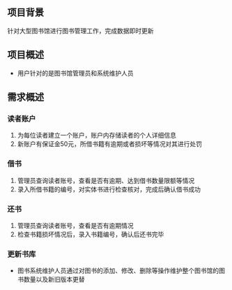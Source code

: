 ## 项目背景
针对大型图书馆进行图书管理工作，完成数据即时更新
## 项目概述
- 用户针对的是图书馆管理员和系统维护人员
## 需求概述
### 读者账户
1. 为每位读者建立一个账户，账户内存储读者的个人详细信息
2. 新账户有保证金50元，所借书籍有逾期或者损坏等情况对其进行处罚
### 借书
1. 管理员查询读者账号，查看是否有逾期、达到借书数量限额等情况
2. 录入所借书籍的编号，对实体书进行检查核对，完成后确认借书成功
### 还书
1. 管理员查询读者账号，查看是否有逾期情况
2. 检查书籍损坏情况后，录入书籍编号，确认后还书完毕
### 更新书库
- 图书系统维护人员通过对图书的添加、修改、删除等操作维护整个图书馆的图书数量以及新旧版本更替